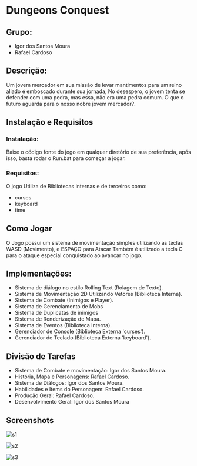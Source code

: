 # Dungeons Conquest
## Grupo:
- Igor dos Santos Moura
- Rafael Cardoso
## Descrição: 
Um jovem mercador em sua missão de levar mantimentos para um reino aliado é emboscado durante sua jornada,
No desespero, o jovem tenta se defender com uma pedra, mas essa, não era uma pedra comum. O que o futuro aguarda para
o nosso nobre jovem mercador?.

## Instalação e Requisitos

### Instalação:
Baixe o código fonte do jogo em qualquer diretório de sua preferência, após isso, basta rodar o Run.bat para começar
a jogar.

### Requisitos:
O jogo Utiliza de Bibliotecas internas e de terceiros como:
- curses
- keyboard
- time
## Como Jogar
O Jogo possui um sistema de movimentação simples utilizando as teclas WASD (Movimento), e ESPAÇO para Atacar
Também é utilizado a tecla C para o ataque especial conquistado ao avançar no jogo.

## Implementações:
- Sistema de diálogo no estilo Rolling Text (Rolagem de Texto).
- Sistema de Movimentação 2D Utilizando Vetores (Biblioteca Interna).
- Sistema de Combate (Inimigos e Player).
- Sistema de Gerenciamento de Mobs
- Sistema de Duplicatas de inimigos
- Sistema de Renderização de Mapa.
- Sistema de Eventos (Biblioteca Interna).
- Gerenciador de Console (Biblioteca Externa 'curses').
- Gerenciador de Teclado (Biblioteca Externa 'keyboard').

## Divisão de Tarefas
- Sistema de Combate e movimentação: Igor dos Santos Moura.
- História, Mapa e Personagens: Rafael Cardoso.
- Sistema de Diálogos: Igor dos Santos Moura.
- Habilidades e Items do Personagem: Rafael Cardoso.
- Produção Geral: Rafael Cardoso.
- Desenvolvimento Geral: Igor dos Santos Moura

## Screenshots

![s1](https://github.com/user-attachments/assets/c1cbe97a-fe18-43c9-9347-5e84e7829eca)

![s2](https://github.com/user-attachments/assets/cae50510-0023-44c1-b984-3c662f9f9187)

![s3](https://github.com/user-attachments/assets/c6d8f0bb-d1b9-4892-b684-8cff7d3b2597)

